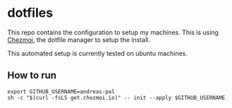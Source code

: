 # dotfiles

This repo contains the configuration to setup my machines. This is using [Chezmoi](https://chezmoi.io), the dotfile manager to setup the install.

This automated setup is currently tested on ubuntu machines.

## How to run

```shell
export GITHUB_USERNAME=andreas-pal
sh -c "$(curl -fsLS get.chezmoi.io)" -- init --apply $GITHUB_USERNAME
```
